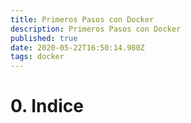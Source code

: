 ```yaml
---
title: Primeros Pasos con Docker
description: Primeros Pasos con Docker
published: true
date: 2020-05-22T16:50:14.980Z
tags: docker
---
```


# 0. Indice


